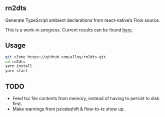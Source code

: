## rn2dts

Generate TypeScript ambient declarations from react-native’s Flow source.

This is a work-in-progress. Current results can be found [here](./workbench).

## Usage

```bash
git clone https://github.com/alloy/rn2dts.git
cd rn2dts
yarn install
yarn start
```

## TODO

* Feed tsc file contents from memory, instead of having to persist to disk first.
* Make warnings from jscodeshift & flow-to-ts show up.